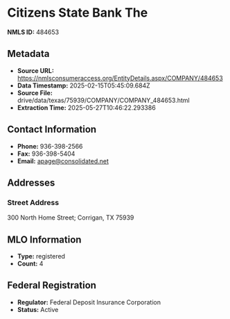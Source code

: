 # Citizens State Bank The

**NMLS ID:** 484653

## Metadata
- **Source URL:** https://nmlsconsumeraccess.org/EntityDetails.aspx/COMPANY/484653
- **Data Timestamp:** 2025-02-15T05:45:09.684Z
- **Source File:** drive/data/texas/75939/COMPANY/COMPANY_484653.html
- **Extraction Time:** 2025-05-27T10:46:22.293386

## Contact Information
- **Phone:** 936-398-2566
- **Fax:** 936-398-5404
- **Email:** apage@consolidated.net

## Addresses
### Street Address
300 North Home Street; Corrigan, TX 75939

## MLO Information
- **Type:** registered
- **Count:** 4

## Federal Registration
- **Regulator:** Federal Deposit Insurance Corporation
- **Status:** Active
